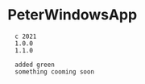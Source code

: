 # PeterWindowsApp
      c 2021 
      1.0.0
      1.1.0
      
      added green
      something cooming soon
